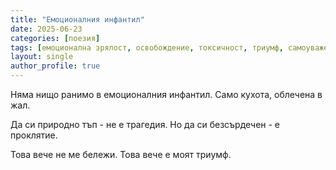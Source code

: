 ```yaml
---
title: "Емоционалния инфантил"
date: 2025-06-23
categories: [поезия]
tags: [емоционална зрялост, освобождение, токсичност, триумф, самоуважение]
layout: single
author_profile: true
---
```


<div class="poem">
Няма нищо ранимо
в емоционалния инфантил.
Само кухота,
облечена в жал.

Да си природно тъп -
не е трагедия.
Но да си безсърдечен -
е проклятие.

Това вече не ме бележи.
Това вече е моят триумф.
</div>